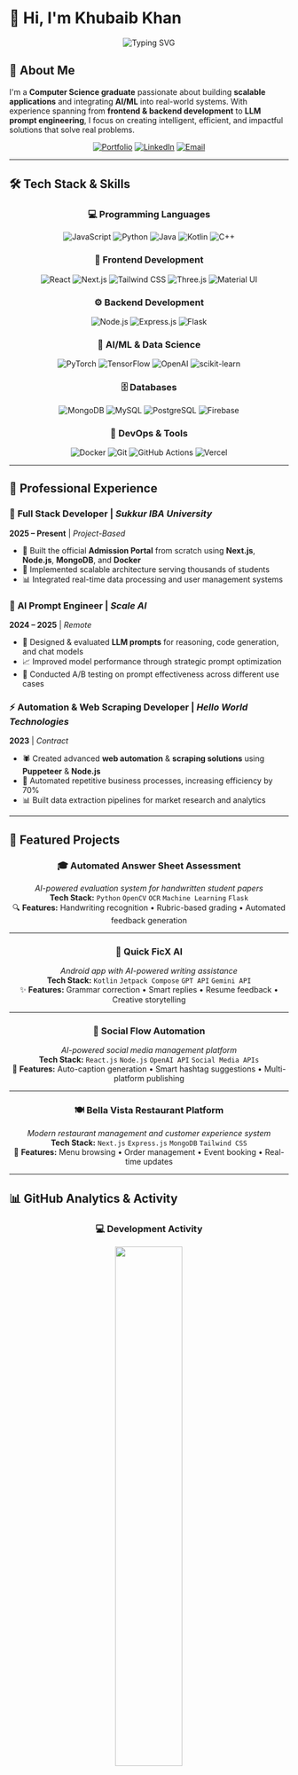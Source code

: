 # 👋 Hi, I'm Khubaib Khan

<div align="center">

![Typing SVG](https://readme-typing-svg.herokuapp.com?font=Fira+Code&weight=500&size=22&pause=1000&color=00D9FF&center=true&vCenter=true&width=600&lines=Full+Stack+Developer+%F0%9F%9A%80;AI+Software+Engineer+%F0%9F%A4%96;Automation+Enthusiast+%E2%9A%A1;Building+Scalable+Solutions+%F0%9F%8C%90)

</div>

## 🚀 About Me

I'm a **Computer Science graduate** passionate about building **scalable applications** and integrating **AI/ML** into real-world systems. With experience spanning from **frontend & backend development** to **LLM prompt engineering**, I focus on creating intelligent, efficient, and impactful solutions that solve real problems.

<div align="center">

[![Portfolio](https://img.shields.io/badge/Portfolio-FF5722?style=for-the-badge&logo=todoist&logoColor=white)](https://khubaib-khan-portfolio.vercel.app)
[![LinkedIn](https://img.shields.io/badge/LinkedIn-0077B5?style=for-the-badge&logo=linkedin&logoColor=white)](https://www.linkedin.com/in/khubaib-munawar-khan/)
[![Email](https://img.shields.io/badge/Email-D14836?style=for-the-badge&logo=gmail&logoColor=white)](mailto:khankhubaib089@gmail.com)

</div>

---

## 🛠️ Tech Stack & Skills

<div align="center">

### 💻 Programming Languages  
![JavaScript](https://img.shields.io/badge/JavaScript-F7DF1E?style=for-the-badge&logo=javascript&logoColor=black)
![Python](https://img.shields.io/badge/Python-3776AB?style=for-the-badge&logo=python&logoColor=white)
![Java](https://img.shields.io/badge/Java-ED8B00?style=for-the-badge&logo=openjdk&logoColor=white)
![Kotlin](https://img.shields.io/badge/Kotlin-0095D5?style=for-the-badge&logo=kotlin&logoColor=white)
![C++](https://img.shields.io/badge/C++-00599C?style=for-the-badge&logo=cplusplus&logoColor=white)

### 🎨 Frontend Development  
![React](https://img.shields.io/badge/React-20232A?style=for-the-badge&logo=react&logoColor=61DAFB)
![Next.js](https://img.shields.io/badge/Next.js-000000?style=for-the-badge&logo=nextdotjs&logoColor=white)
![Tailwind CSS](https://img.shields.io/badge/Tailwind_CSS-38B2AC?style=for-the-badge&logo=tailwind-css&logoColor=white)
![Three.js](https://img.shields.io/badge/Three.js-000000?style=for-the-badge&logo=three.js&logoColor=white)
![Material UI](https://img.shields.io/badge/Material--UI-0081CB?style=for-the-badge&logo=material-ui&logoColor=white)

### ⚙️ Backend Development  
![Node.js](https://img.shields.io/badge/Node.js-43853D?style=for-the-badge&logo=node.js&logoColor=white)
![Express.js](https://img.shields.io/badge/Express.js-404D59?style=for-the-badge&logo=express&logoColor=white)
![Flask](https://img.shields.io/badge/Flask-000000?style=for-the-badge&logo=flask&logoColor=white)

### 🤖 AI/ML & Data Science  
![PyTorch](https://img.shields.io/badge/PyTorch-EE4C2C?style=for-the-badge&logo=pytorch&logoColor=white)
![TensorFlow](https://img.shields.io/badge/TensorFlow-FF6F00?style=for-the-badge&logo=tensorflow&logoColor=white)
![OpenAI](https://img.shields.io/badge/OpenAI-412991?style=for-the-badge&logo=openai&logoColor=white)
![scikit-learn](https://img.shields.io/badge/scikit--learn-F7931E?style=for-the-badge&logo=scikit-learn&logoColor=white)

### 🗄️ Databases  
![MongoDB](https://img.shields.io/badge/MongoDB-4EA94B?style=for-the-badge&logo=mongodb&logoColor=white)
![MySQL](https://img.shields.io/badge/MySQL-00000F?style=for-the-badge&logo=mysql&logoColor=white)
![PostgreSQL](https://img.shields.io/badge/PostgreSQL-316192?style=for-the-badge&logo=postgresql&logoColor=white)
![Firebase](https://img.shields.io/badge/Firebase-039BE5?style=for-the-badge&logo=Firebase&logoColor=white)

### 🚀 DevOps & Tools  
![Docker](https://img.shields.io/badge/Docker-2496ED?style=for-the-badge&logo=docker&logoColor=white)
![Git](https://img.shields.io/badge/Git-F05032?style=for-the-badge&logo=git&logoColor=white)
![GitHub Actions](https://img.shields.io/badge/GitHub_Actions-2088FF?style=for-the-badge&logo=github-actions&logoColor=white)
![Vercel](https://img.shields.io/badge/Vercel-000000?style=for-the-badge&logo=vercel&logoColor=white)

</div>

---

## 💼 Professional Experience

### 🏢 **Full Stack Developer** | *Sukkur IBA University*  
**2025 – Present** | *Project-Based*  
- 🎯 Built the official **Admission Portal** from scratch using **Next.js**, **Node.js**, **MongoDB**, and **Docker**  
- 🔧 Implemented scalable architecture serving thousands of students  
- 📊 Integrated real-time data processing and user management systems  

### 🤖 **AI Prompt Engineer** | *Scale AI*  
**2024 – 2025** | *Remote*  
- 🧠 Designed & evaluated **LLM prompts** for reasoning, code generation, and chat models  
- 📈 Improved model performance through strategic prompt optimization  
- 🔬 Conducted A/B testing on prompt effectiveness across different use cases  

### ⚡ **Automation & Web Scraping Developer** | *Hello World Technologies*  
**2023** | *Contract*  
- 🕷️ Created advanced **web automation** & **scraping solutions** using **Puppeteer** & **Node.js**  
- 🔄 Automated repetitive business processes, increasing efficiency by 70%  
- 📊 Built data extraction pipelines for market research and analytics  

---

## 🚀 Featured Projects

<div align="center">

### 🎓 **Automated Answer Sheet Assessment**  
*AI-powered evaluation system for handwritten student papers*  
**Tech Stack:** `Python` `OpenCV` `OCR` `Machine Learning` `Flask`  
🔍 **Features:** Handwriting recognition • Rubric-based grading • Automated feedback generation  

---

### 📱 **Quick FicX AI**  
*Android app with AI-powered writing assistance*  
**Tech Stack:** `Kotlin` `Jetpack Compose` `GPT API` `Gemini API`  
✨ **Features:** Grammar correction • Smart replies • Resume feedback • Creative storytelling  

---

### 📲 **Social Flow Automation**  
*AI-powered social media management platform*  
**Tech Stack:** `React.js` `Node.js` `OpenAI API` `Social Media APIs`  
🎯 **Features:** Auto-caption generation • Smart hashtag suggestions • Multi-platform publishing  

---

### 🍽️ **Bella Vista Restaurant Platform**  
*Modern restaurant management and customer experience system*  
**Tech Stack:** `Next.js` `Express.js` `MongoDB` `Tailwind CSS`  
🍴 **Features:** Menu browsing • Order management • Event booking • Real-time updates  

</div>

---

## 📊 GitHub Analytics & Activity

<div align="center">


### 💻 **Development Activity**  
<img width="49%" src="https://github-readme-stats.vercel.app/api/top-langs/?username=khubaib11&layout=compact&theme=tokyonight&hide_border=true&langs_count=10&custom_title=🔥%20Most%20Used%20Languages" />  

### 🏆 **GitHub Trophies**  
![GitHub Trophies](https://github-profile-trophy.vercel.app/?username=khubaib11&theme=tokyonight&no-frame=true&no-bg=false&margin-w=4&row=2&column=4)  

### 📊 **Contribution Graph**  
![Activity Graph](https://github-readme-activity-graph.vercel.app/graph?username=khubaib11&theme=tokyo-night&bg_color=0D1117&color=5BCDEC&line=5BCDEC&point=FFFFFF&area=true&hide_border=true&custom_title=📈%20Contribution%20Activity%20Over%20Time)  

</div>

---

## 🎯 What I'm Currently Working On

- 🔬 **Exploring** advanced AI agent architectures and multi-modal LLM applications  
- 🌱 **Learning** cutting-edge web technologies like WebAssembly and advanced Three.js  
- 🚀 **Building** next-generation automation tools for business process optimization  
- 📚 **Contributing** to open-source AI/ML projects and developer tools  

---

## 📫 Let's Connect!

<div align="center">

**I'm always excited to collaborate on innovative projects!**  
Whether you're interested in **AI integration**, **full-stack development**, or **automation solutions**, let's build something amazing together.  

[![Portfolio](https://img.shields.io/badge/🌐_Portfolio-Visit_Now-FF5722?style=for-the-badge)](https://khubaib-khan-portfolio.vercel.app)  
[![LinkedIn](https://img.shields.io/badge/💼_LinkedIn-Connect-0077B5?style=for-the-badge)](https://www.linkedin.com/in/khubaib-munawar-khan/)  
[![Email](https://img.shields.io/badge/✉️_Email-Contact-D14836?style=for-the-badge)](mailto:khankhubaib089@gmail.com)  

</div>

---

<div align="center">

**⭐ If you find my work interesting, don't forget to star some repositories! ⭐**  

*"Code is like humor. When you have to explain it, it's bad." – Cory House*  

</div>

